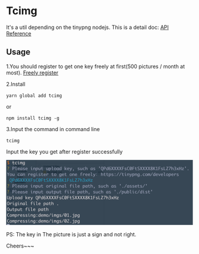 # Tcimg

It's a util depending on the tinypng nodejs. This is a detail doc:
[API Reference](https://tinypng.com/developers/reference/nodejs)

## Usage

1.You should register to get one key freely at first(500 pictures / month at most).
[Freely register](https://tinypng.com/developers)

2.Install

  ```<shell>
  yarn global add tcimg
  ```

  or

  ```<shell>
  npm install tcimg -g
  ```

3.Input the command in command line

```<shell>
tcimg
```

Input the key you get after register successfully

![usage](https://raw.githubusercontent.com/YosefYuan/img_bed/master/cimg/usage.jpg)

PS: The key in The picture is just a sign and not right.

Cheers~~~
